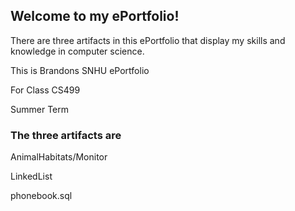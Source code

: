 ## Welcome to my ePortfolio!

There are three artifacts in this ePortfolio that display my skills and knowledge in computer science.

This is Brandons SNHU ePortfolio

For Class CS499

Summer Term

### The three artifacts are

AnimalHabitats/Monitor

LinkedList

phonebook.sql
